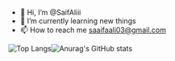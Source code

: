- 👋 Hi, I’m @SaifAliii
- 🌱 I’m currently learning new things
- 📫 How to reach me saaifaali03@gmail.com

<!---
SaifAliii/SaifAliii is a ✨ special ✨ repository because its `README.md` (this file) appears on your GitHub profile.
You can click the Preview link to take a look at your changes.
--->
![Top Langs](https://github-readme-stats.vercel.app/api/top-langs/?username=SaifAliii&layout=compact)![Anurag's GitHub stats](https://github-readme-stats.vercel.app/api?username=SaifAliii&hide=contribs,prs)
